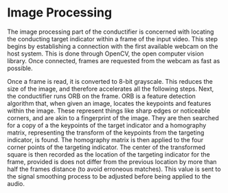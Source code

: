 Image Processing
================

The image processing part of the conductifier is concerned with locating the conducting target indicator within a frame of the input video. This step begins by establishing a connection with the first available webcam on the host system. This is done through OpenCV, the open computer vision library. Once connected, frames are requested from the webcam as fast as possible.

Once a frame is read, it is converted to 8-bit grayscale. This reduces the size of the image, and therefore accelerates all the following steps. Next, the conductifier runs ORB on the frame. ORB is a feature detection algorithm that, when given an image, locates the keypoints and features within the image. These represent things like sharp edges or noticeable corners, and are akin to a fingerprint of the image. They are then searched for a copy of a the keypoints of the target indicator and a homography matrix, representing the transform of the keypoints from the targeting indicator, is found. The homography matrix is then applied to the four corner points of the targeting indicator. The center of the transformed square is then recorded as the location of the targeting indicator for the frame, provided is does not differ from the previous location by more than half the frames distance (to avoid erroneous matches). This value is sent to the signal smoothing process to be adjusted before being applied to the audio.
